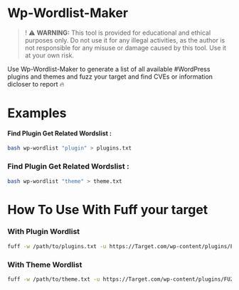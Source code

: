 # Wp-Wordlist-Maker

>! ⚠️ **WARNING:** This tool is provided for educational and ethical purposes only. Do not use it for any illegal activities, as the author is not responsible for any misuse or damage caused by this tool. Use it at your own risk.

Use Wp-Wordlist-Maker to generate a list of all available #WordPress plugins and themes and fuzz your target and find CVEs or information dicloser to report 🔥


# Examples

#### Find Plugin Get Related Wordslist :

```bash
bash wp-wordlist "plugin" > plugins.txt
```
### Find Plugin Get Related Wordslist :
```bash
bash wp-wordlist "theme" > theme.txt
```
# How To Use With Fuff your target
### With Plugin Wordlist 
```bash
fuff -w /path/to/plugins.txt -u https://Target.com/wp-content/plugins/FUZZ/readme.txt
```
### With Theme Wordlist 
```bash
fuff -w /path/to/theme.txt -u https://Target.com/wp-content/plugins/FUZZ/readme.txt
```

